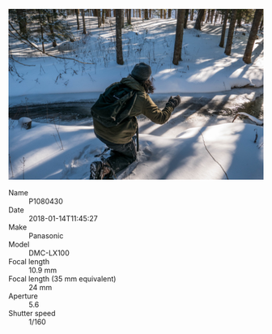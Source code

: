 [![P1080430](/photos/hd/P1080430.jpg)](/photos/full/P1080430.jpg?raw=true)

<dl>
  <dt>Name</dt>
  <dd>P1080430</dd>
  <dt>Date</dt>
  <dd>2018-01-14T11:45:27</dd>
  <dt>Make</dt>
  <dd>Panasonic</dd>
  <dt>Model</dt>
  <dd>DMC-LX100</dd>
  <dt>Focal length</dt>
  <dd>10.9 mm</dd>
  <dt>Focal length (35 mm equivalent)</dt>
  <dd>24 mm</dd>
  <dt>Aperture</dt>
  <dd>5.6</dd>
  <dt>Shutter speed</dt>
  <dd>1/160</dd>
</dl>
